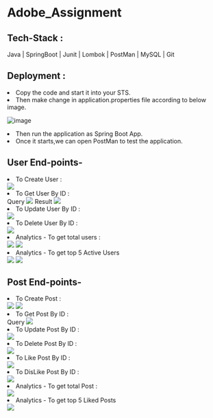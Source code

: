 # Adobe_Assignment

## Tech-Stack :
Java | SpringBoot | Junit | Lombok | PostMan | MySQL | Git

## Deployment :
<li>Copy the code and start it into your STS.</li>
<li>Then make change in application.properties file according to below image.</li>

![image](https://user-images.githubusercontent.com/107523890/230819236-b5917768-99c3-40f7-8eff-646a49049afc.png)
<li>Then run the application as Spring Boot App.</li>
<li>Once it starts,we can open PostMan to test the application.</li>

## User End-points-
<li> To Create User :</li>
<img src="https://user-images.githubusercontent.com/107523890/230820606-2c098fe2-23b5-433a-a0e8-9ea3ba244c8b.png"/>

<li> To Get User By ID :</li>
Query
<img src="https://user-images.githubusercontent.com/107523890/230820458-eb986116-bf6b-464d-be68-be678bb51f61.png"/>
Result
<img src="https://user-images.githubusercontent.com/107523890/230820207-f7290e6d-5647-421c-85d0-a05567d2df01.png"/>

<li> To Update User By ID :</li>
<img src="https://user-images.githubusercontent.com/107523890/230820873-3223bf72-6d73-4771-ab70-602aefa7c2c1.png"/>

<li> To Delete User By ID :</li>
<img src="https://user-images.githubusercontent.com/107523890/230820977-c48e3f34-6098-48ca-b4c8-da38843ab824.png"/>

<li> Analytics - To get total users :</li>
<img src="https://user-images.githubusercontent.com/107523890/230821928-109842ce-4fd8-4c26-8e80-00e6a8188628.png"/>
<img src="https://user-images.githubusercontent.com/107523890/230822384-715744b3-8cdd-4cef-ba4e-32145eccebfb.png"/>

<li> Analytics - To get top 5 Active Users</li>
<img src="https://user-images.githubusercontent.com/107523890/230822101-ea07add6-dacb-4eda-a1b8-c41452cae1a9.png"/>
<img src="https://user-images.githubusercontent.com/107523890/230822499-13eee0cf-c944-4819-8aec-32f257b1e5be.png"/>

## Post End-points-
<li> To Create Post :</li>
<img src="https://user-images.githubusercontent.com/107523890/230828002-5d761671-642f-4d8a-91db-cee8a2b3b284.png"/>
<img src="https://user-images.githubusercontent.com/107523890/230828095-60c24b32-8d1e-4d6d-8c15-d759efa8a85a.png"/>

<li> To Get Post By ID :</li>
Query
<img src="https://user-images.githubusercontent.com/107523890/230832160-1649ca64-e9f9-4563-aa23-ee46a76e6dc3.png"/>


<li> To Update Post By ID :</li>
<img src="https://user-images.githubusercontent.com/107523890/230832429-eacb502d-8f95-445e-a9e8-7b03ecc6e906.png"/>


<li> To Delete Post By ID :</li>
<img src="https://user-images.githubusercontent.com/107523890/230832556-64ee7cf3-c58f-45c4-ba3d-418b8a0f62b5.png"/>

<li> To Like Post By ID :</li>
<img src="https://user-images.githubusercontent.com/107523890/230833245-070c50ba-3952-420e-be84-90eb196f1252.png"/>

<li> To DisLike Post By ID :</li>
<img src="https://user-images.githubusercontent.com/107523890/230833406-d56a9477-1065-4fb1-a86c-925f4cec8944.png"/>

<li> Analytics - To get total Post :</li>
<img src="https://user-images.githubusercontent.com/107523890/230832719-20912695-dc49-4bbb-a7b5-a488eb908e45.png"/>

<li> Analytics - To get top 5 Liked Posts</li>
<img src="https://user-images.githubusercontent.com/107523890/230832893-5959d073-53ce-472c-8b6d-855016ca0bb4.png"/>



